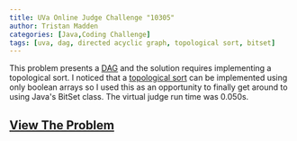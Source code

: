 ```yaml
---
title: UVa Online Judge Challenge "10305"
author: Tristan Madden
categories: [Java,Coding Challenge]
tags: [uva, dag, directed acyclic graph, topological sort, bitset]
---
```

This problem presents a <a href="https://en.wikipedia.org/wiki/Directed_acyclic_graph">DAG</a> and the solution requires implementing a topological sort. I noticed that a <a href="https://en.wikipedia.org/wiki/Topological_sorting">topological sort</a> can be implemented using only boolean arrays so I used this as an opportunity to finally get around to using Java's BitSet class. The virtual judge run time was 0.050s.


<h2>
<a href="https://onlinejudge.org/index.php?option=onlinejudge&page=show_problem&problem=1246">View The Problem</a></h2>

<div class="iframe-wrapper-1-1">
    <object data="{{ site.url }}{{ site.baseurl }}/assets/pdf/10305.pdf"></object>
</div>
<br>
<script src="https://gist.github.com/Trimad/9463cb9abd08620e9910773bae996f49.js"></script>